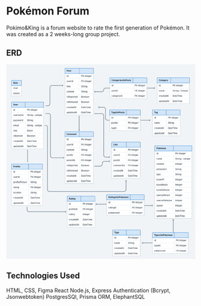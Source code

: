 # Pokémon Forum
Pokimo&King is a forum website to rate the first generation of Pokémon. It was created as a 2 weeks-long group project.


## ERD
![ERD](assets/pokemon-erd.png)

## Technologies Used
HTML, CSS, Figma
React
Node.js, Express
Authentication (Bcrypt, Jsonwebtoken)
PostgresSQl, Prisma ORM, ElephantSQL
